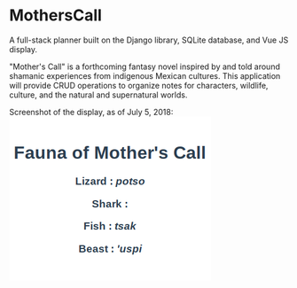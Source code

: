 # MothersCall

A full-stack planner built on the Django library, SQLite database, and Vue JS display.

"Mother's Call" is a forthcoming fantasy novel inspired by and told around shamanic experiences from indigenous Mexican cultures.
This application will provide CRUD operations to organize notes for characters, wildlife, culture, and the natural and supernatural worlds.

Screenshot of the display, as of July 5, 2018:
![Screenshot of Mother's Call fauna](https://raw.githubusercontent.com/EdgarAhDzib/MothersCall/master/mc_fauna.png)
